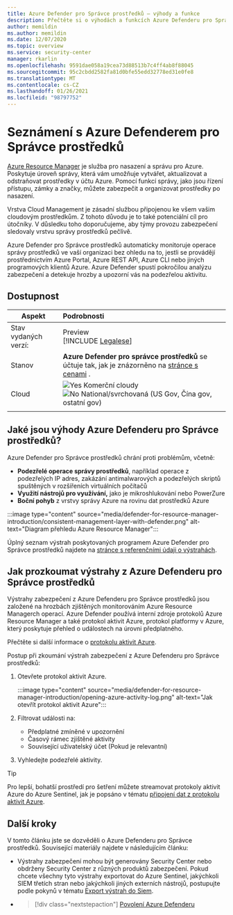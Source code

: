 ```yaml
---
title: Azure Defender pro Správce prostředků – výhody a funkce
description: Přečtěte si o výhodách a funkcích Azure Defenderu pro Správce prostředků
author: memildin
ms.author: memildin
ms.date: 12/07/2020
ms.topic: overview
ms.service: security-center
manager: rkarlin
ms.openlocfilehash: 9591dae058a19cea73d88513b7c4ff4ab8f88045
ms.sourcegitcommit: 95c2cbdd2582fa81d0bfe55edd32778ed31e0fe8
ms.translationtype: MT
ms.contentlocale: cs-CZ
ms.lasthandoff: 01/26/2021
ms.locfileid: "98797752"
---
```

# <a name="introduction-to-azure-defender-for-resource-manager"></a>Seznámení s Azure Defenderem pro Správce prostředků

[Azure Resource Manager](../azure-resource-manager/management/overview.md) je služba pro nasazení a správu pro Azure. Poskytuje úroveň správy, která vám umožňuje vytvářet, aktualizovat a odstraňovat prostředky v účtu Azure. Pomocí funkcí správy, jako jsou řízení přístupu, zámky a značky, můžete zabezpečit a organizovat prostředky po nasazení.

Vrstva Cloud Management je zásadní službou připojenou ke všem vašim cloudovým prostředkům. Z tohoto důvodu je to také potenciální cíl pro útočníky. V důsledku toho doporučujeme, aby týmy provozu zabezpečení sledovaly vrstvu správy prostředků pečlivě. 

Azure Defender pro Správce prostředků automaticky monitoruje operace správy prostředků ve vaší organizaci bez ohledu na to, jestli se provádějí prostřednictvím Azure Portal, Azure REST API, Azure CLI nebo jiných programových klientů Azure. Azure Defender spustí pokročilou analýzu zabezpečení a detekuje hrozby a upozorní vás na podezřelou aktivitu.

## <a name="availability"></a>Dostupnost

|Aspekt|Podrobnosti|
|----|:----|
|Stav vydaných verzí:|Preview<br>[!INCLUDE [Legalese](../../includes/security-center-preview-legal-text.md)] |
|Stanov|**Azure Defender pro správce prostředků** se účtuje tak, jak je znázorněno na [stránce s cenami](security-center-pricing.md) .|
|Cloud|![Yes](./media/icons/yes-icon.png) Komerční cloudy<br>![No](./media/icons/no-icon.png) National/svrchovaná (US Gov, Čína gov, ostatní gov)|
|||

## <a name="what-are-the-benefits-of-azure-defender-for-resource-manager"></a>Jaké jsou výhody Azure Defenderu pro Správce prostředků?

Azure Defender pro Správce prostředků chrání proti problémům, včetně:

- **Podezřelé operace správy prostředků**, například operace z podezřelých IP adres, zakázání antimalwarových a podezřelých skriptů spuštěných v rozšířeních virtuálních počítačů
- **Využití nástrojů pro využívání,** jako je mikroshlukování nebo PowerZure
- **Boční pohyb** z vrstvy správy Azure na rovinu dat prostředků Azure

:::image type="content" source="media/defender-for-resource-manager-introduction/consistent-management-layer-with-defender.png" alt-text="Diagram přehledu Azure Resource Manager":::

Úplný seznam výstrah poskytovaných programem Azure Defender pro Správce prostředků najdete na [stránce s referenčními údaji o výstrahách](alerts-reference.md#alerts-resourcemanager).


 ## <a name="how-to-investigate-alerts-from-azure-defender-for-resource-manager"></a>Jak prozkoumat výstrahy z Azure Defenderu pro Správce prostředků

Výstrahy zabezpečení z Azure Defenderu pro Správce prostředků jsou založené na hrozbách zjištěných monitorováním Azure Resource Managerch operací. Azure Defender používá interní zdroje protokolů Azure Resource Manager a také protokol aktivit Azure, protokol platformy v Azure, který poskytuje přehled o událostech na úrovni předplatného.

Přečtěte si další informace o [protokolu aktivit Azure](../azure-monitor/platform/activity-log.md).

Postup při zkoumání výstrah zabezpečení z Azure Defenderu pro Správce prostředků:

1. Otevřete protokol aktivit Azure.

    :::image type="content" source="media/defender-for-resource-manager-introduction/opening-azure-activity-log.png" alt-text="Jak otevřít protokol aktivit Azure":::

1. Filtrovat události na:
    - Předplatné zmíněné v upozornění
    - Časový rámec zjištěné aktivity
    - Související uživatelský účet (Pokud je relevantní)

1. Vyhledejte podezřelé aktivity.

> [!TIP]
> Pro lepší, bohatší prostředí pro šetření můžete streamovat protokoly aktivit Azure do Azure Sentinel, jak je popsáno v tématu [připojení dat z protokolu aktivit Azure](../sentinel/connect-azure-activity.md).



## <a name="next-steps"></a>Další kroky

V tomto článku jste se dozvěděli o Azure Defenderu pro Správce prostředků. Související materiály najdete v následujícím článku: 

- Výstrahy zabezpečení mohou být generovány Security Center nebo obdrženy Security Center z různých produktů zabezpečení. Pokud chcete všechny tyto výstrahy exportovat do Azure Sentinel, jakýchkoli SIEM třetích stran nebo jakýchkoli jiných externích nástrojů, postupujte podle pokynů v tématu [Export výstrah do Siem](continuous-export.md).

- > [!div class="nextstepaction"]
    > [Povolení Azure Defenderu](security-center-pricing.md#enable-azure-defender)